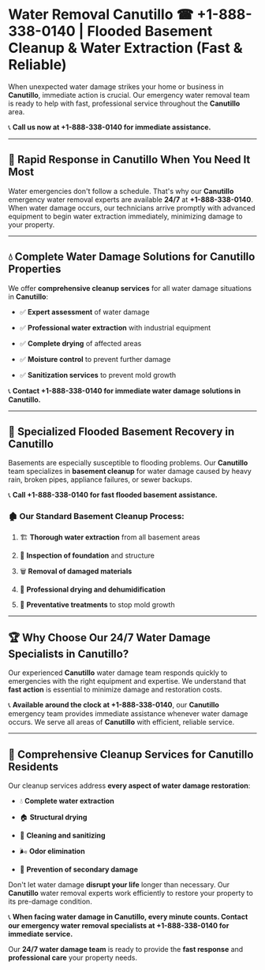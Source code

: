 # Water Removal Canutillo ☎ +1-888-338-0140 | Flooded Basement Cleanup & Water Extraction (Fast & Reliable)

When unexpected water damage strikes your home or business in **Canutillo**, immediate action is crucial. Our emergency water removal team is ready to help with fast, professional service throughout the **Canutillo** area. 

📞 **Call us now at +1-888-338-0140 for immediate assistance.**
---
## 🚀 Rapid Response in Canutillo When You Need It Most
Water emergencies don't follow a schedule. That's why our **Canutillo** emergency water removal experts are available **24/7** at **+1-888-338-0140**. When water damage occurs, our technicians arrive promptly with advanced equipment to begin water extraction immediately, minimizing damage to your property.
---
## 💧 Complete Water Damage Solutions for Canutillo Properties
We offer **comprehensive cleanup services** for all water damage situations in **Canutillo**:
- ✅ **Expert assessment** of water damage  
- ✅ **Professional water extraction** with industrial equipment  
- ✅ **Complete drying** of affected areas  
- ✅ **Moisture control** to prevent further damage  
- ✅ **Sanitization services** to prevent mold growth  
📞 **Contact +1-888-338-0140 for immediate water damage solutions in Canutillo.**
---
## 🌊 Specialized Flooded Basement Recovery in Canutillo
Basements are especially susceptible to flooding problems. Our **Canutillo** team specializes in **basement cleanup** for water damage caused by heavy rain, broken pipes, appliance failures, or sewer backups. 
📞 **Call +1-888-338-0140 for fast flooded basement assistance.**
### 🏚️ Our Standard Basement Cleanup Process:
1. 🏗️ **Thorough water extraction** from all basement areas  
2. 🔎 **Inspection of foundation** and structure  
3. 🗑️ **Removal of damaged materials**  
4. 💨 **Professional drying and dehumidification**  
5. 🚫 **Preventative treatments** to stop mold growth  
---
## 🏆 Why Choose Our 24/7 Water Damage Specialists in Canutillo?
Our experienced **Canutillo** water damage team responds quickly to emergencies with the right equipment and expertise. We understand that **fast action** is essential to minimize damage and restoration costs.
📞 **Available around the clock at +1-888-338-0140**, our **Canutillo** emergency team provides immediate assistance whenever water damage occurs. We serve all areas of **Canutillo** with efficient, reliable service.
---
## 🧹 Comprehensive Cleanup Services for Canutillo Residents
Our cleanup services address **every aspect of water damage restoration**:
- 💧 **Complete water extraction**  
- 🏠 **Structural drying**  
- 🧼 **Cleaning and sanitizing**  
- 🌬️ **Odor elimination**  
- 🚫 **Prevention of secondary damage**  
Don't let water damage **disrupt your life** longer than necessary. Our **Canutillo** water removal experts work efficiently to restore your property to its pre-damage condition.
📞 **When facing water damage in Canutillo, every minute counts. Contact our emergency water removal specialists at +1-888-338-0140 for immediate service.**
Our **24/7 water damage team** is ready to provide the **fast response** and **professional care** your property needs.
